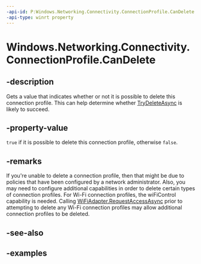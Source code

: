 ```yaml
---
-api-id: P:Windows.Networking.Connectivity.ConnectionProfile.CanDelete
-api-type: winrt property
---
```


<!-- Property syntax.
public bool CanDelete { get; }
-->

# Windows.Networking.Connectivity.ConnectionProfile.CanDelete

## -description
Gets a value that indicates whether or not it is possible to delete this connection profile. This can help determine whether [TryDeleteAsync](connectionprofile_trydeleteasync_41251962.md) is likely to succeed.

## -property-value
`true` if it is possible to delete this connection profile, otherwise `false`.

## -remarks
If you're unable to delete a connection profile, then that might be due to policies that have been configured by a network administrator. Also, you may need to configure additional capabilities in order to delete certain types of connection profiles. For Wi-Fi connection profiles, the wiFiControl capability is needed. Calling [WiFiAdapter.RequestAccessAsync](../windows.devices.wifi/wifiadapter_requestaccessasync_380675631.md) prior to attempting to delete any Wi-Fi connection profiles may allow additional connection profiles to be deleted.

## -see-also

## -examples

